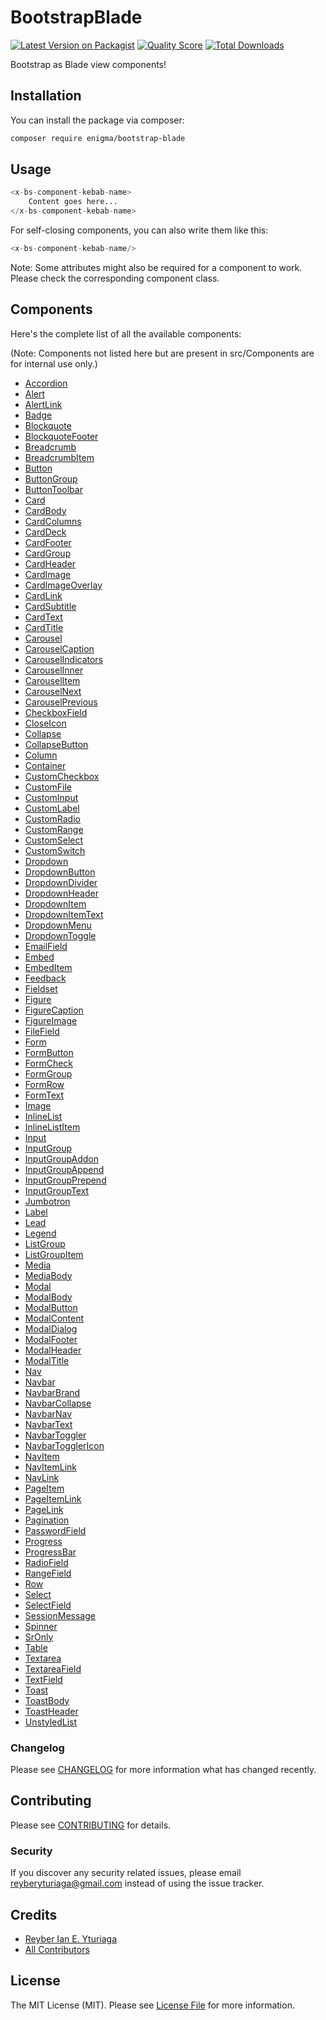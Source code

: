 # BootstrapBlade

[![Latest Version on Packagist](https://img.shields.io/packagist/v/enigma/bootstrap-blade.svg?style=flat-square)](https://packagist.org/packages/enigma/bootstrap-blade)
[![Quality Score](https://img.shields.io/scrutinizer/g/enigma/bootstrap-blade.svg?style=flat-square)](https://scrutinizer-ci.com/g/enigma/bootstrap-blade)
[![Total Downloads](https://img.shields.io/packagist/dt/enigma/bootstrap-blade.svg?style=flat-square)](https://packagist.org/packages/enigma/bootstrap-blade)

Bootstrap as Blade view components!

## Installation

You can install the package via composer:

```bash
composer require enigma/bootstrap-blade
```

## Usage

``` php
<x-bs-component-kebab-name>
    Content goes here...
</x-bs-component-kebab-name>
```

For self-closing components, you can also write them like this:

``` php
<x-bs-component-kebab-name/>
```

Note: Some attributes might also be required for a component to work. Please check the corresponding component class.

## Components

Here's the complete list of all the available components:

(Note: Components not listed here but are present in src/Components are for internal use only.)

+ [Accordion](./src/Components/Accordion.php)
+ [Alert](./src/Components/Alert.php)
+ [AlertLink](./src/Components/AlertLink.php)
+ [Badge](./src/Components/Badge.php)
+ [Blockquote](./src/Components/Blockquote.php)
+ [BlockquoteFooter](./src/Components/BlockquoteFooter.php)
+ [Breadcrumb](./src/Components/Breadcrumb.php)
+ [BreadcrumbItem](./src/Components/BreadcrumbItem.php)
+ [Button](./src/Components/Button.php)
+ [ButtonGroup](./src/Components/ButtonGroup.php)
+ [ButtonToolbar](./src/Components/ButtonToolbar.php)
+ [Card](./src/Components/Card.php)
+ [CardBody](./src/Components/CardBody.php)
+ [CardColumns](./src/Components/CardColumns.php)
+ [CardDeck](./src/Components/CardDeck.php)
+ [CardFooter](./src/Components/CardFooter.php)
+ [CardGroup](./src/Components/CardGroup.php)
+ [CardHeader](./src/Components/CardHeader.php)
+ [CardImage](./src/Components/CardImage.php)
+ [CardImageOverlay](./src/Components/CardImageOverlay.php)
+ [CardLink](./src/Components/CardLink.php)
+ [CardSubtitle](./src/Components/CardSubtitle.php)
+ [CardText](./src/Components/CardText.php)
+ [CardTitle](./src/Components/CardTitle.php)
+ [Carousel](./src/Components/Carousel.php)
+ [CarouselCaption](./src/Components/CarouselCaption.php)
+ [CarouselIndicators](./src/Components/CarouselIndicators.php)
+ [CarouselInner](./src/Components/CarouselInner.php)
+ [CarouselItem](./src/Components/CarouselItem.php)
+ [CarouselNext](./src/Components/CarouselNext.php)
+ [CarouselPrevious](./src/Components/CarouselPrevious.php)
+ [CheckboxField](./src/Components/CheckboxField.php)
+ [CloseIcon](./src/Components/CloseIcon.php)
+ [Collapse](./src/Components/Collapse.php)
+ [CollapseButton](./src/Components/CollapseButton.php)
+ [Column](./src/Components/Column.php)
+ [Container](./src/Components/Container.php)
+ [CustomCheckbox](./src/Components/CustomCheckbox.php)
+ [CustomFile](./src/Components/CustomFile.php)
+ [CustomInput](./src/Components/CustomInput.php)
+ [CustomLabel](./src/Components/CustomLabel.php)
+ [CustomRadio](./src/Components/CustomRadio.php)
+ [CustomRange](./src/Components/CustomRange.php)
+ [CustomSelect](./src/Components/CustomSelect.php)
+ [CustomSwitch](./src/Components/CustomSwitch.php)
+ [Dropdown](./src/Components/Dropdown.php)
+ [DropdownButton](./src/Components/DropdownButton.php)
+ [DropdownDivider](./src/Components/DropdownDivider.php)
+ [DropdownHeader](./src/Components/DropdownHeader.php)
+ [DropdownItem](./src/Components/DropdownItem.php)
+ [DropdownItemText](./src/Components/DropdownItemText.php)
+ [DropdownMenu](./src/Components/DropdownMenu.php)
+ [DropdownToggle](./src/Components/DropdownToggle.php)
+ [EmailField](./src/Components/EmailField.php)
+ [Embed](./src/Components/Embed.php)
+ [EmbedItem](./src/Components/EmbedItem.php)
+ [Feedback](./src/Components/Feedback.php)
+ [Fieldset](./src/Components/Fieldset.php)
+ [Figure](./src/Components/Figure.php)
+ [FigureCaption](./src/Components/FigureCaption.php)
+ [FigureImage](./src/Components/FigureImage.php)
+ [FileField](./src/Components/FileField.php)
+ [Form](./src/Components/Form.php)
+ [FormButton](./src/Components/FormButton.php)
+ [FormCheck](./src/Components/FormCheck.php)
+ [FormGroup](./src/Components/FormGroup.php)
+ [FormRow](./src/Components/FormRow.php)
+ [FormText](./src/Components/FormText.php)
+ [Image](./src/Components/Image.php)
+ [InlineList](./src/Components/InlineList.php)
+ [InlineListItem](./src/Components/InlineListItem.php)
+ [Input](./src/Components/Input.php)
+ [InputGroup](./src/Components/InputGroup.php)
+ [InputGroupAddon](./src/Components/InputGroupAddon.php)
+ [InputGroupAppend](./src/Components/InputGroupAppend.php)
+ [InputGroupPrepend](./src/Components/InputGroupPrepend.php)
+ [InputGroupText](./src/Components/InputGroupText.php)
+ [Jumbotron](./src/Components/Jumbotron.php)
+ [Label](./src/Components/Label.php)
+ [Lead](./src/Components/Lead.php)
+ [Legend](./src/Components/Legend.php)
+ [ListGroup](./src/Components/ListGroup.php)
+ [ListGroupItem](./src/Components/ListGroupItem.php)
+ [Media](./src/Components/Media.php)
+ [MediaBody](./src/Components/MediaBody.php)
+ [Modal](./src/Components/Modal.php)
+ [ModalBody](./src/Components/ModalBody.php)
+ [ModalButton](./src/Components/ModalButton.php)
+ [ModalContent](./src/Components/ModalContent.php)
+ [ModalDialog](./src/Components/ModalDialog.php)
+ [ModalFooter](./src/Components/ModalFooter.php)
+ [ModalHeader](./src/Components/ModalHeader.php)
+ [ModalTitle](./src/Components/ModalTitle.php)
+ [Nav](./src/Components/Nav.php)
+ [Navbar](./src/Components/Navbar.php)
+ [NavbarBrand](./src/Components/NavbarBrand.php)
+ [NavbarCollapse](./src/Components/NavbarCollapse.php)
+ [NavbarNav](./src/Components/NavbarNav.php)
+ [NavbarText](./src/Components/NavbarText.php)
+ [NavbarToggler](./src/Components/NavbarToggler.php)
+ [NavbarTogglerIcon](./src/Components/NavbarTogglerIcon.php)
+ [NavItem](./src/Components/NavItem.php)
+ [NavItemLink](./src/Components/NavItemLink.php)
+ [NavLink](./src/Components/NavLink.php)
+ [PageItem](./src/Components/PageItem.php)
+ [PageItemLink](./src/Components/PageItemLink.php)
+ [PageLink](./src/Components/PageLink.php)
+ [Pagination](./src/Components/Pagination.php)
+ [PasswordField](./src/Components/PasswordField.php)
+ [Progress](./src/Components/Progress.php)
+ [ProgressBar](./src/Components/ProgressBar.php)
+ [RadioField](./src/Components/RadioField.php)
+ [RangeField](./src/Components/RangeField.php)
+ [Row](./src/Components/Row.php)
+ [Select](./src/Components/Select.php)
+ [SelectField](./src/Components/SelectField.php)
+ [SessionMessage](./src/Components/SessionMessage.php)
+ [Spinner](./src/Components/Spinner.php)
+ [SrOnly](./src/Components/SrOnly.php)
+ [Table](./src/Components/Table.php)
+ [Textarea](./src/Components/Textarea.php)
+ [TextareaField](./src/Components/TextareaField.php)
+ [TextField](./src/Components/TextField.php)
+ [Toast](./src/Components/Toast.php)
+ [ToastBody](./src/Components/ToastBody.php)
+ [ToastHeader](./src/Components/ToastHeader.php)
+ [UnstyledList](./src/Components/UnstyledList.php)

### Changelog

Please see [CHANGELOG](CHANGELOG.md) for more information what has changed recently.

## Contributing

Please see [CONTRIBUTING](CONTRIBUTING.md) for details.

### Security

If you discover any security related issues, please email reyberyturiaga@gmail.com instead of using the issue tracker.

## Credits

- [Reyber Ian E. Yturiaga](https://github.com/reyberyturiaga)
- [All Contributors](../../contributors)

## License

The MIT License (MIT). Please see [License File](LICENSE.md) for more information.
